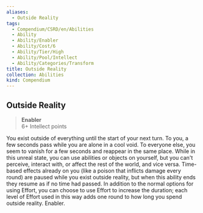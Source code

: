 ```yaml
---
aliases:
  - Outside Reality
tags:
  - Compendium/CSRD/en/Abilities
  - Ability
  - Ability/Enabler
  - Ability/Cost/6
  - Ability/Tier/High
  - Ability/Pool/Intellect
  - Ability/Categories/Transform
title: Outside Reality
collection: Abilities
kind: Compendium
---
```

## Outside Reality  
>**Enabler**  
>6+ Intellect points
  
You exist outside of everything until the start of your next turn. To you, a few seconds pass while you are alone in a cool void. To everyone else, you seem to vanish for a few seconds and reappear in the same place. While in this unreal state, you can use abilities or objects on yourself, but you can't perceive, interact with, or affect the rest of the world, and vice versa. Time-based effects already on you (like a poison that inflicts damage every round) are paused while you exist outside reality, but when this ability ends they resume as if no time had passed. In addition to the normal options for using Effort, you can choose to use Effort to increase the duration; each level of Effort used in this way adds one round to how long you spend outside reality. Enabler.